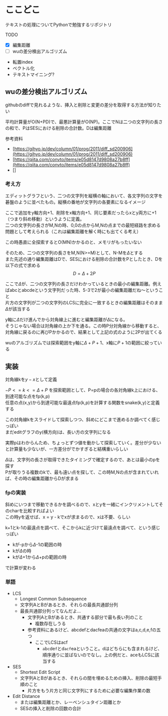 # ここどこ

テキストの処理についてPythonで勉強するリポジトリ

TODO
- [x] 編集距離
- [ ] wuの差分検出アルゴリズム
- 転置index
- ベクトル化
- テキストマイニング?

## wuの差分検出アルゴリズム

githubのdiffで見れるような、挿入と削除と変更の差分を取得する方法が知りたい

平均計算量がO(N+PD)で、最悪計算量がO(NP)。ここでNは二つの文字列の長さの和で、PはSESにおける削除の合計数。Dは編集距離

参考資料
- [https://gihyo.jp/dev/column/01/prog/2011/diff_sd200906](https://gihyo.jp/dev/column/01/prog/2011/diff_sd200906)
- [https://qiita.com/convto/items/e05d8147d9808a27b8ff](https://qiita.com/convto/items/e05d8147d9808a27b8ff)
- []

### 考え方

エディットグラフという、二つの文字列を縦横の軸において、各文字列の文字を碁盤のように並べたもの。縦横の番地が文字列の各要素になるイメージ

ここで追加をy軸方向+1、削除をx軸方向+1、同じ要素だったらxとy両方に+1（つまり斜め移動）というように定義。  
二つの文字列の長さがM,Nの時、0,0の点からM,Nの点までの最短経路を求める問題として考えられる（これは編集距離を解く時にも出てくる考え）

この時愚直に全探索するとO(MN)かかるのと、メモリがもったいない  

そのため、二つの文字列の長さをM,N(N>=M)として、N-Mを$\Delta$とする  
また先述の通り編集距離はDで、SESにおける削除の合計数をPとしたとき、Dを以下の式で求める
$$
D = \Delta + 2P
$$

ここで$\Delta$が、二つの文字列の長さだけわかっているときの最小の編集距離。例えばabcとabcdeという文字列だった時、5-3で2が最小の編集距離だね～ということ  
片方の文字列が二つの文字列のLCSに完全に一致するときの編集距離はそのまま$\Delta$が該当する

y軸に$\Delta$だけ進んでから対角線上に進むと編集距離が$\Delta$になる。  
そうじゃない場合は対角線の上か下を通る。この時P分対角線から移動すると、対角線に戻るのに再びPかかるので、結果として上記の式のように2Pが出てくる

wuのアルゴリズムでは探索範囲をy軸に$\Delta+P+1$、x軸に$P+1$の範囲に絞っている

## 実装

対角線kを$y-x$として定義

$-P <= k  <= \Delta+P$ を探索範囲として、P=pの場合の各対角線k上における、到達可能な点をfp(k,p)  
任意の点(x,y)から到達可能な最遠点fp(k,p)を計算する関数をsnake(k,y)と定義する

この対角線kをスライドして探索しつつ、斜めにどこまで進めるか調べてく感じっぽい  
まだeditグラフのy(横方向)は、長い方の文字列になる

実際pはわからんため、ちょっとずつ値を動かして探索していく。差分が少ないと計算量も少ないが、一方差分がでかすぎると結構重いらしい

$\Delta$は、文字列の長さが取得できたタイミングで確定するので、あとは最小のpを探す  
Pが取りうる複数のkで、最も遠い点を探して、この時M,Nの点が含まれていれば、その時の編集距離からDが求まる

### fpの実装

斜めにいつまで移動できるかを調べるので、xとyを一緒にインクリメントしてそのcharを比較すればよい  
この時yを返せば、x = y - kでxが求まるので、xは不要、らしい

k+1とk-1の最遠点を調べて、そこからkに近づけて最遠点を調べて、という感じっぽい

- kが-pから$\Delta$-1の範囲の時
- kが$\Delta$の時
- kが$\Delta$+1から$\Delta$+pの範囲の時

で計算が変わる


### 単語

- LCS
  - Longest Common Subsequence
  - 文字列AとBがあるとき、それらの最長共通部分列
  - 最長共通部分列ってなんだよ...
    - 文字列AとBがあるとき、共通する部分で最も長い列のこと
      - 複数存在しうる
    - 参考資料にあるけど、abcdefとdacfeaの共通の文字はa,c,d,e,fの五つ
      - ここでLCSはacf
        - `a`b`c`de`f`とd`acf`eaということ。dはどちらにも含まれるけど、順序通りに並ばないのでなし。上の例だと、aceもLCSに該当する
- SES
  - Shortest Edit Script
  - 文字列AとBがあるとき、それらの間を埋めるための挿入、削除の最短手順のこと
    - 片方をもう片方と同じ文字列にするために必要な編集作業の数
- Edit Distance
  - または編集距離とか、レーベンシュタイン距離とか
  - SESの挿入と削除の回数の合計